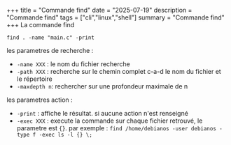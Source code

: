 +++
title = "Commande find"
date = "2025-07-19"
description = "Commande find"
tags = ["cli","linux","shell"]
summary = "Commande find"
+++
La commande find 

```shell
find . -name "main.c" -print
```

les parametres de recherche :
* `-name XXX` : le nom du fichier recherche
* `-path XXX` : recherche sur le chemin complet c-a-d le nom du fichier et le répertoire
* `-maxdepth n`: rechercher sur une profondeur maximale de n

les parametres action :
* `-print` : affiche le résultat. si aucune action n'est renseigné
* `-exec XXX` : execute la commande sur chaque fichier retrouvé, le parametre est `{}`. par exemple : `find /home/debianos -user debianos -type f -exec ls -l {} \;`
                    